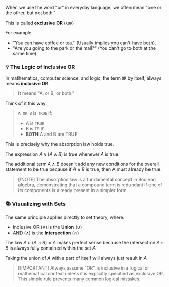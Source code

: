 
When we use the word "or" in everyday language, we often mean "one or the other, but not both."

This is called **exclusive OR** (`XOR`)

For example:

- "You can have coffee or tea." (Usually implies you can't have both).
- "Are you going to the park or the mall?" (You can't go to both at the same time).

### 💡 The Logic of Inclusive OR

In mathematics, computer science, and logic, the term `OR` by itself, always means **inclusive OR**
> It means "A, or B, or both."

Think of it this way:

> `A OR B` is `TRUE` if:
 >
 > - A is `TRUE`
 > - B is `TRUE`
 > - **BOTH** A and B are TRUE

This is precisely why the absorption law holds true.

The expression $A \lor (A \land B)$ is true whenever $A$ is true.

The additional term $A \land B$ doesn't add any new conditions for the overall statement to be true because if $A \land B$ is true, then A must already be true.

> [!NOTE] The absorption law is a fundamental concept in Boolean algebra, demonstrating that a compound term is redundant if one of its components is already present in a simpler form.

### 📚 Visualizing with Sets

The same principle applies directly to set theory, where:

- Inclusive OR ($\lor$) is the **Union** ($\cup$)
- AND ($\land$) is the **Intersection** ($\cap$)

The law $A \cup (A \cap B) = A$ makes perfect sense because the intersection $A \cap B$ is always fully contained within the set $A$

Taking the union of $A$ with a part of itself will always just result in $A$

> [!IMPORTANT] Always assume "OR" is inclusive in a logical or mathematical context unless it is explicitly specified as exclusive OR. This simple rule prevents many common logical mistakes.
